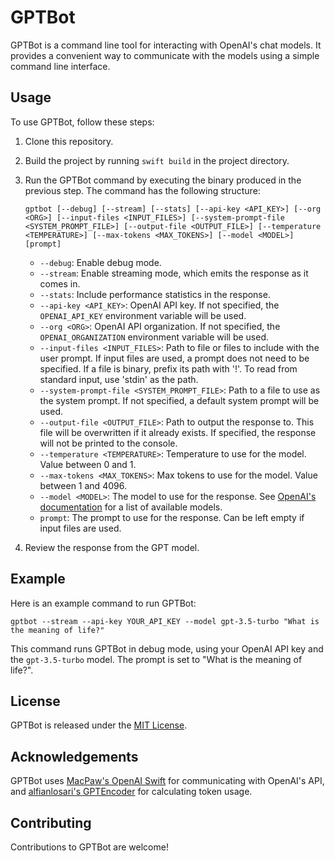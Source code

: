 # GPTBot

GPTBot is a command line tool for interacting with OpenAI's chat models. It provides a convenient way to communicate with the models using a simple command line interface.

## Usage

To use GPTBot, follow these steps:

1. Clone this repository.

2. Build the project by running `swift build` in the project directory.

3. Run the GPTBot command by executing the binary produced in the previous step. The command has the following structure:

   ```
   gptbot [--debug] [--stream] [--stats] [--api-key <API_KEY>] [--org <ORG>] [--input-files <INPUT_FILES>] [--system-prompt-file <SYSTEM_PROMPT_FILE>] [--output-file <OUTPUT_FILE>] [--temperature <TEMPERATURE>] [--max-tokens <MAX_TOKENS>] [--model <MODEL>] [prompt]
   ```

   - `--debug`: Enable debug mode.
   - `--stream`: Enable streaming mode, which emits the response as it comes in.
   - `--stats`: Include performance statistics in the response.
   - `--api-key <API_KEY>`: OpenAI API key. If not specified, the `OPENAI_API_KEY` environment variable will be used.
   - `--org <ORG>`: OpenAI API organization. If not specified, the `OPENAI_ORGANIZATION` environment variable will be used.
   - `--input-files <INPUT_FILES>`: Path to file or files to include with the user prompt. If input files are used, a prompt does not need to be specified. If a file is binary, prefix its path with '!'. To read from standard input, use 'stdin' as the path.
   - `--system-prompt-file <SYSTEM_PROMPT_FILE>`: Path to a file to use as the system prompt. If not specified, a default system prompt will be used.
   - `--output-file <OUTPUT_FILE>`: Path to output the response to. This file will be overwritten if it already exists. If specified, the response will not be printed to the console.
   - `--temperature <TEMPERATURE>`: Temperature to use for the model. Value between 0 and 1.
   - `--max-tokens <MAX_TOKENS>`: Max tokens to use for the model. Value between 1 and 4096.
   - `--model <MODEL>`: The model to use for the response. See [OpenAI's documentation](https://platform.openai.com/docs/models/) for a list of available models.
   - `prompt`: The prompt to use for the response. Can be left empty if input files are used.

4. Review the response from the GPT model.

## Example

Here is an example command to run GPTBot:

```
gptbot --stream --api-key YOUR_API_KEY --model gpt-3.5-turbo "What is the meaning of life?"
```

This command runs GPTBot in debug mode, using your OpenAI API key and the `gpt-3.5-turbo` model. The prompt is set to "What is the meaning of life?".

## License

GPTBot is released under the [MIT License](LICENSE.md).

## Acknowledgements

GPTBot uses [MacPaw's OpenAI Swift](https://github.com/MacPaw/OpenAI.git) for communicating with OpenAI's API, and [alfianlosari's GPTEncoder](https://github.com/alfianlosari/GPTEncoder.git) for calculating token usage.

## Contributing

Contributions to GPTBot are welcome!